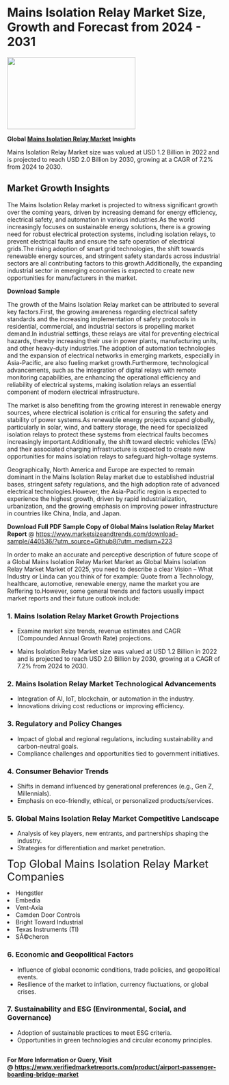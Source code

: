 <H1>Mains Isolation Relay Market Size, Growth and Forecast from 2024 - 2031</H1><img class="aligncenter size-medium wp-image-584254" src="https://thirdeyenews.in/wp-content/uploads/2024/09/Global-Market-Research-300x168.jpeg" alt="" width="300" height="168" /><p><strong>Global&nbsp;<a href="https://www.marketsizeandtrends.com/download-sample/440536/?utm_source=Github8j?utm_medium=223">Mains Isolation Relay Market</a> Insights</strong></p><p>Mains Isolation Relay Market size was valued at USD 1.2 Billion in 2022 and is projected to reach USD 2.0 Billion by 2030, growing at a CAGR of 7.2% from 2024 to 2030.</p><p><h2>Market Growth Insights</h2> <p>The Mains Isolation Relay market is projected to witness significant growth over the coming years, driven by increasing demand for energy efficiency, electrical safety, and automation in various industries.As the world increasingly focuses on sustainable energy solutions, there is a growing need for robust electrical protection systems, including isolation relays, to prevent electrical faults and ensure the safe operation of electrical grids.The rising adoption of smart grid technologies, the shift towards renewable energy sources, and stringent safety standards across industrial sectors are all contributing factors to this growth.Additionally, the expanding industrial sector in emerging economies is expected to create new opportunities for manufacturers in the market.</p> <p><strong>Download Sample</strong></p> <p>The growth of the Mains Isolation Relay market can be attributed to several key factors.First, the growing awareness regarding electrical safety standards and the increasing implementation of safety protocols in residential, commercial, and industrial sectors is propelling market demand.In industrial settings, these relays are vital for preventing electrical hazards, thereby increasing their use in power plants, manufacturing units, and other heavy-duty industries.The adoption of automation technologies and the expansion of electrical networks in emerging markets, especially in Asia-Pacific, are also fueling market growth.Furthermore, technological advancements, such as the integration of digital relays with remote monitoring capabilities, are enhancing the operational efficiency and reliability of electrical systems, making isolation relays an essential component of modern electrical infrastructure.</p> <p>The market is also benefiting from the growing interest in renewable energy sources, where electrical isolation is critical for ensuring the safety and stability of power systems.As renewable energy projects expand globally, particularly in solar, wind, and battery storage, the need for specialized isolation relays to protect these systems from electrical faults becomes increasingly important.Additionally, the shift toward electric vehicles (EVs) and their associated charging infrastructure is expected to create new opportunities for mains isolation relays to safeguard high-voltage systems.</p> <p>Geographically, North America and Europe are expected to remain dominant in the Mains Isolation Relay market due to established industrial bases, stringent safety regulations, and the high adoption rate of advanced electrical technologies.However, the Asia-Pacific region is expected to experience the highest growth, driven by rapid industrialization, urbanization, and the growing emphasis on improving power infrastructure in countries like China, India, and Japan.</p> <p><span class=""><strong>Download Full PDF Sample Copy of Global Mains Isolation Relay Market Report</strong> @ <a href="https://www.marketsizeandtrends.com/download-sample/440536/?utm_source=Github8j?utm_medium=223" target="_blank">https://www.marketsizeandtrends.com/download-sample/440536/?utm_source=Github8j?utm_medium=223</a></span></p><p>In order to make an accurate and perceptive description of future scope of a Global&nbsp;Mains Isolation Relay Market Market as Global&nbsp;Mains Isolation Relay Market Market of 2025, you need to describe a clear Vision &ndash; What Industry or Linda can you think of for example: Quote from a Technology, healthcare, automotive, renewable energy, name the market you are Reffering to.However, some general trends and factors usually impact market reports and their future outlook include:</p><h3>1.&nbsp;<strong>Mains Isolation Relay Market Growth Projections</strong></h3><ul><li>Examine market size trends, revenue estimates and CAGR (Compounded Annual Growth Rate) projections.</li><li><p>Mains Isolation Relay Market size was valued at USD 1.2 Billion in 2022 and is projected to reach USD 2.0 Billion by 2030, growing at a CAGR of 7.2% from 2024 to 2030.</p></li></ul><h3>2.&nbsp;<strong>Mains Isolation Relay Market Technological Advancements</strong></h3><ul><li>Integration of AI, IoT, blockchain, or automation in the industry.</li><li>Innovations driving cost reductions or improving efficiency.</li></ul><h3>3.&nbsp;<strong>Regulatory and Policy Changes</strong></h3><ul><li>Impact of global and regional regulations, including sustainability and carbon-neutral goals.</li><li>Compliance challenges and opportunities tied to government initiatives.</li></ul><h3>4.&nbsp;<strong>Consumer Behavior Trends</strong></h3><ul><li>Shifts in demand influenced by generational preferences (e.g., Gen Z, Millennials).</li><li>Emphasis on eco-friendly, ethical, or personalized products/services.</li></ul><h3>5.&nbsp;<strong>Global Mains Isolation Relay Market Competitive Landscape</strong></h3><ul><li>Analysis of key players, new entrants, and partnerships shaping the industry.</li><li>Strategies for differentiation and market penetration.</li></ul><p data-pm-slice="1 1 []"><span style="color: inherit; font-family: inherit; font-size: 25px;">Top Global Mains Isolation Relay Market Companies</span></p><div class="" data-test-id=""><p><li>Hengstler</li><li> Embedia</li><li> Vent-Axia</li><li> Camden Door Controls</li><li> Bright Toward Industrial</li><li> Texas Instruments (TI)</li><li> SÃ©cheron</li></p></div><h3>6.&nbsp;<strong>Economic and Geopolitical Factors</strong></h3><ul><li>Influence of global economic conditions, trade policies, and geopolitical events.</li><li>Resilience of the market to inflation, currency fluctuations, or global crises.</li></ul><h3>7.&nbsp;<strong>Sustainability and ESG (Environmental, Social, and Governance)</strong></h3><ul><li>Adoption of sustainable practices to meet ESG criteria.</li><li>Opportunities in green technologies and circular economy principles.</li></ul><h2><strong style="font-size: 14px;">For More Information or Query, Visit @&nbsp;</strong><a style="background-color: #ffffff; font-size: 14px;" href="https://www.marketsizeandtrends.com/report/mains-isolation-relay-market/" target="_blank">https://www.verifiedmarketreports.com/product/airport-passenger-boarding-bridge-market</a></h2>
